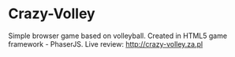 # Crazy-Volley

Simple browser game based on volleyball. Created in HTML5 game framework - PhaserJS.
Live review: http://crazy-volley.za.pl
